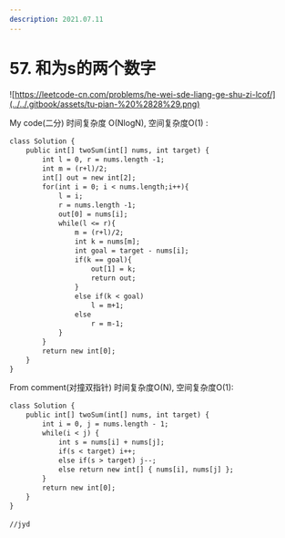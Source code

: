 ```yaml
---
description: 2021.07.11
---
```


# 57. 和为s的两个数字

![https://leetcode-cn.com/problems/he-wei-sde-liang-ge-shu-zi-lcof/](../../.gitbook/assets/tu-pian-%20%2828%29.png)

My code\(二分\) 时间复杂度 O\(NlogN\), 空间复杂度O\(1\) :

```text
class Solution {
    public int[] twoSum(int[] nums, int target) {
        int l = 0, r = nums.length -1;
        int m = (r+l)/2;
        int[] out = new int[2];
        for(int i = 0; i < nums.length;i++){
            l = i;
            r = nums.length -1;
            out[0] = nums[i];
            while(l <= r){
                m = (r+l)/2;
                int k = nums[m];
                int goal = target - nums[i];
                if(k == goal){
                    out[1] = k;
                    return out;
                }
                else if(k < goal)
                    l = m+1;
                else 
                    r = m-1;
            }
        }
        return new int[0];
    }
}
```

From comment\(对撞双指针\) 时间复杂度O\(N\), 空间复杂度O\(1\):

```text
class Solution {
    public int[] twoSum(int[] nums, int target) {
        int i = 0, j = nums.length - 1;
        while(i < j) {
            int s = nums[i] + nums[j];
            if(s < target) i++;
            else if(s > target) j--;
            else return new int[] { nums[i], nums[j] };
        }
        return new int[0];
    }
}

//jyd

```



